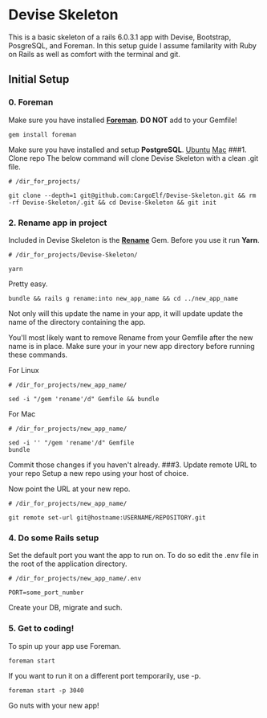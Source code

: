 # Devise Skeleton
This is a basic skeleton of a rails 6.0.3.1 app with Devise, Bootstrap, PosgreSQL, and Foreman. In this setup guide I assume familarity with Ruby on Rails as well as comfort with the terminal and git.

## Initial Setup
### 0. Foreman
Make sure you have installed [**Foreman**](https://github.com/ddollar/foreman).
**DO NOT** add to your Gemfile!

```
gem install foreman
```
Make sure you have installed and setup **PostgreSQL**.
[Ubuntu](https://www.digitalocean.com/community/tutorials/how-to-use-postgresql-with-your-ruby-on-rails-application-on-ubuntu-18-04)
[Mac](https://www.digitalocean.com/community/tutorials/how-to-use-postgresql-with-your-ruby-on-rails-application-on-macos)
###1. Clone repo
The below command will clone Devise Skeleton with a clean .git file.
```
# /dir_for_projects/

git clone --depth=1 git@github.com:CargoElf/Devise-Skeleton.git && rm -rf Devise-Skeleton/.git && cd Devise-Skeleton && git init
```
### 2. Rename app in project
Included in Devise Skeleton is the [**Rename**](https://github.com/morshedalam/rename) Gem. Before you use it run **Yarn**.
```
# /dir_for_projects/Devise-Skeleton/

yarn
```
Pretty easy.
```
bundle && rails g rename:into new_app_name && cd ../new_app_name
```
Not only will this update the name in your app, it will update update the name of the directory containing the app.

You'll most likely want to remove Rename from your Gemfile after the new name is in place. Make sure your in your new app directory before running these commands.

For Linux
```
# /dir_for_projects/new_app_name/

sed -i "/gem 'rename'/d" Gemfile && bundle
```
For Mac
```
# /dir_for_projects/new_app_name/

sed -i '' "/gem 'rename'/d" Gemfile
bundle
```
Commit those changes if you haven't already.
###3. Update remote URL to your repo
Setup a new repo using your host of choice.

Now point the URL at your new repo.
```
# /dir_for_projects/new_app_name/

git remote set-url git@hostname:USERNAME/REPOSITORY.git
```
### 4. Do some Rails setup
Set the default port you want the app to run on. To do so edit the .env file in the root of the application directory.
```
# /dir_for_projects/new_app_name/.env

PORT=some_port_number
```

Create your DB, migrate and such.
### 5. Get to coding!
To spin up your app use Foreman.
```
foreman start
```
If you want to run it on a different port temporarily, use -p.
```
foreman start -p 3040
```
Go nuts with your new app!
